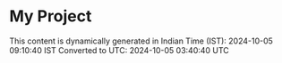 # My Project

This content is dynamically generated in Indian Time (IST): 2024-10-05 09:10:40 IST
Converted to UTC: 2024-10-05 03:40:40 UTC
